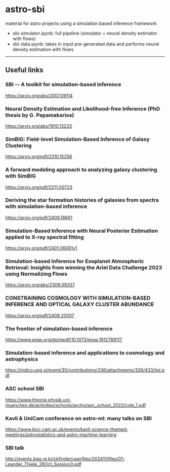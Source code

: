 # astro-sbi
material for astro projects using a simulation based inference framework 


- sbi-simulator.ipynb: full pipeline (simulator + neural density estimator with flows)
- sbi-data.ipynb: takes in input pre-generated data and performs neural density estimation with flows 
--------------------------------





## Useful links

### SBI -- A toolkit for simulation-based inference
https://arxiv.org/abs/2007.09114

### Neural Density Estimation and Likelihood-free Inference (PhD thesis by G. Papamakarios)
https://arxiv.org/abs/1910.13233

### SimBIG: Field-level Simulation-Based Inference of Galaxy Clustering
https://arxiv.org/pdf/2310.15256

### A forward modeling approach to analyzing galaxy clustering with SimBIG
https://arxiv.org/pdf/2211.00723

### Deriving the star formation histories of galaxies from spectra with simulation-based inference
https://arxiv.org/pdf/2406.18661

### Simulation-Based Inference with Neural Posterior Estimation applied to X-ray spectral fitting
https://arxiv.org/pdf/2401.06061v1

### Simulation-based Inference for Exoplanet Atmospheric Retrieval: Insights from winning the Ariel Data Challenge 2023 using Normalizing Flows
https://arxiv.org/abs/2309.09337

### CONSTRAINING COSMOLOGY WITH SIMULATION-BASED INFERENCE AND OPTICAL GALAXY CLUSTER ABUNDANCE
https://arxiv.org/pdf/2409.20507

### The frontier of simulation-based inference
https://www.pnas.org/doi/epdf/10.1073/pnas.1912789117

### Simulation-based inference and applications to cosmology and astrophysics
https://indico.ung.si/event/35/contributions/336/attachments/326/433/list.pdf

### ASC school SBI
https://www.theorie.physik.uni-muenchen.de/activities/schools/archiv/asc_school_2022/cole_1.pdf

### Kavli & UniCam conferance on astro-ml: many talks on SBI
https://www.kicc.cam.ac.uk/events/kavli-science-themed-meetings/astrostatistics-and-astro-machine-learning

### SBI talk
http://events.kias.re.kr/ckfinder/userfiles/202411/files/01-Leander_Thiele_28Oct_Session3.pdf
